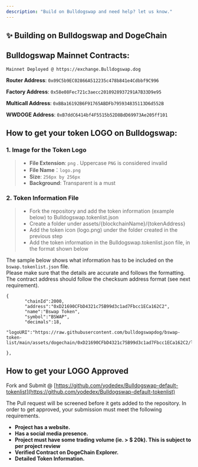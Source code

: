 ```yaml
---
description: "Build on Bulldogswap and need help? let us know."
---
```


## ✨ Building on Bulldogswap and DogeChain

## **Bulldogswap Mainnet Contracts:**

`Mainnet Deployed @ https://exchange.Bulldogswap.dog`

**Router Address**: `0x09C5b9EC02866A512235c478b841e4Cdbbf9C996`

**Factory Address**: `0x58e08Fec721c3aecc2010928937291A7B33D9e95`

**Multicall Address**: `0xBBa16192B6F91765ABDFb795934835113D6d552B`

**WWDOGE Address**: `0xB7ddC6414bf4F5515b52D8BdD69973Ae205ff101`

## How to get your token LOGO on Bulldogswap:

### 1. Image for the Token Logo <a id="1-image-for-the-token-logo"></a>

> - **File Extension**: `png` . Uppercase `PNG` is considered invalid
> - **File Name**：`logo.png`
> - **Size**: `256px by 256px`
> - **Background**: Transparent is a must

### 2. Token Information File <a id="2-token-information-file"></a>

> - Fork the repository and add the token information (example below) to Bulldogswap.tokenlist.json
> - Create a folder under assets/{blockchainName}/{tokenAddress}
> - Add the token icon (logo.png) under the folder created in the previous step
> - Add the token information in the Bulldogswap.tokenlist.json file, in the format shown below

The sample below shows what information has to be included on the `bswap.tokenlist.json` file.  
Please make sure that the details are accurate and follows the formatting.  
The contract address should follow the checksum address format \(see next requirement\).

```
{
       "chainId":2000,
       "address":"0xD21690CFbD4321c75B99d3c1ad7Fbcc1ECa162C2",
       "name":"Bswap Token",
       "symbol":"BSWAP",
       "decimals":18,
       "logoURI":"https://raw.githubusercontent.com/bulldogswapdog/bswap-token-list/main/assets/dogechain/0xD21690CFbD4321c75B99d3c1ad7Fbcc1ECa162C2/logo.png"

},

```

## How to get your LOGO Approved

Fork and Submit @ [https://github.com/yodedex/Bulldogswap-default-tokenlist](https://github.com/yodedex/Bulldogswap-default-tokenlist)

The Pull request will be screened before it gets added to the repository. In order to get approved, your submission must meet the following requirements.

- **Project has a website.**
- **Has a social media presence.**
- **Project must have some trading volume (ie. > $ 20k). This is subject to per project review**
- **Verified Contract on DogeChain Explorer.**
- **Detailed Token Information.**
